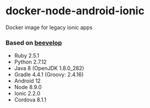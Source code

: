 # docker-node-android-ionic
Docker image for legacy ionic apps

### Based on [beevelop](https://github.com/beevelop/)
- Ruby 2.5.1
- Python 2.7.12
- Java 8 (OpenJDK 1.8.0_282)
- Gradle 4.4.1 (Groovy: 2.4.16)
- Android 12
- Node 8.9.0
- Ionic 2.2.0
- Cordova 8.1.1
